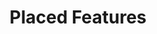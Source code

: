---
layout: default
title: Placed Features
has_children: true
permalink: /docs/placed-features/
parent: Documentation
---